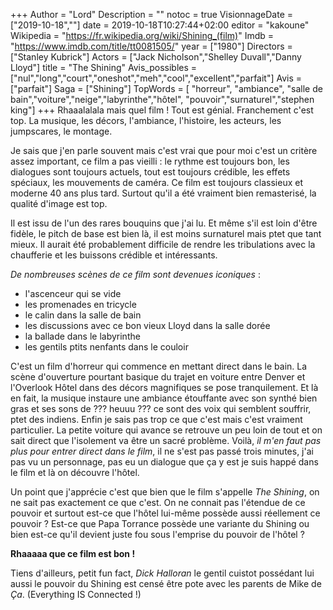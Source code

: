 +++
Author = "Lord"
Description = ""
notoc = true
VisionnageDate = ["2019-10-18",""]
date = 2019-10-18T10:27:44+02:00
editor = "kakoune"
Wikipedia = "https://fr.wikipedia.org/wiki/Shining_(film)"
Imdb = "https://www.imdb.com/title/tt0081505/"
year = ["1980"]
Directors = ["Stanley Kubrick"]
Actors = ["Jack Nicholson","Shelley Duvall","Danny Lloyd"]
title = "The Shining"
Avis_possibles = ["nul","long","court","oneshot","meh","cool","excellent","parfait"]
Avis = ["parfait"] 
Saga = ["Shining"]
TopWords = [ "horreur", "ambiance", "salle de bain","voiture","neige","labyrinthe","hôtel", "pouvoir","surnaturel","stephen king"]
+++
Rhaaalalala mais quel film !
Tout est génial.
Franchement c'est top.
La musique, les décors, l'ambiance, l'histoire, les acteurs, les jumpscares, le montage.

Je sais que j'en parle souvent mais c'est vrai que pour moi c'est un critère assez important, ce film a pas vieilli : le rythme est toujours bon, les dialogues sont toujours actuels, tout est toujours crédible, les effets spéciaux, les mouvements de caméra.
Ce film est toujours classieux et moderne 40 ans plus tard.
Surtout qu'il a été vraiment bien remasterisé, la qualité d'image est top.

Il est issu de l'un des rares bouquins que j'ai lu.
Et même s'il est loin d'être fidèle, le pitch de base est bien là, il est moins surnaturel mais ptet que tant mieux.
Il aurait été probablement difficile de rendre les tribulations avec la chaufferie et les buissons crédible et intéressants.

*De nombreuses scènes de ce film sont devenues iconiques* :

  - l'ascenceur qui se vide
  - les promenades en tricycle
  - le calin dans la salle de bain
  - les discussions avec ce bon vieux Lloyd dans la salle dorée
  - la ballade dans le labyrinthe
  - les gentils ptits nenfants dans le couloir

C'est un film d'horreur qui commence en mettant direct dans le bain.
La scène d'ouverture pourtant basique du trajet en voiture entre Denver et l'Overlook Hôtel dans des décors magnifiques se pose tranquilement.
Et là en fait, la musique instaure une ambiance étouffante avec son synthé bien gras et ses sons de ??? heuuu ??? ce sont des voix qui semblent souffrir, ptet des indiens.
Enfin je sais pas trop ce que c'est mais c'est vraiment particulier.
La petite voiture qui avance se retrouve un peu loin de tout et on sait direct que l'isolement va être un sacré problème.
Voilà, *il m'en faut pas plus pour entrer direct dans le film*, il ne s'est pas passé trois minutes, j'ai pas vu un personnage, pas eu un dialogue que ça y est je suis happé dans le film et là on découvre l'hôtel.

Un point que j'apprécie c'est que bien que le film s'appelle *The Shining*, on ne sait pas exactement ce que c'est.
On ne connait pas l'étendue de ce pouvoir et surtout est-ce que l'hôtel lui-même possède aussi réellement ce pouvoir ?
Est-ce que Papa Torrance possède une variante du Shining ou bien est-ce qu'il devient juste fou sous l'emprise du pouvoir de l'hôtel ?

**Rhaaaaa que ce film est bon !**

Tiens d'ailleurs, petit fun fact, *Dick Halloran* le gentil cuistot possédant lui aussi le pouvoir du Shining est censé être pote avec les parents de Mike de *Ça*. (Everything IS Connected !)
